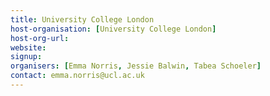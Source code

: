 ```yaml
---
title: University College London
host-organisation: [University College London]
host-org-url: 
website:
signup:
organisers: [Emma Norris, Jessie Balwin, Tabea Schoeler]
contact: emma.norris@ucl.ac.uk
---
```

